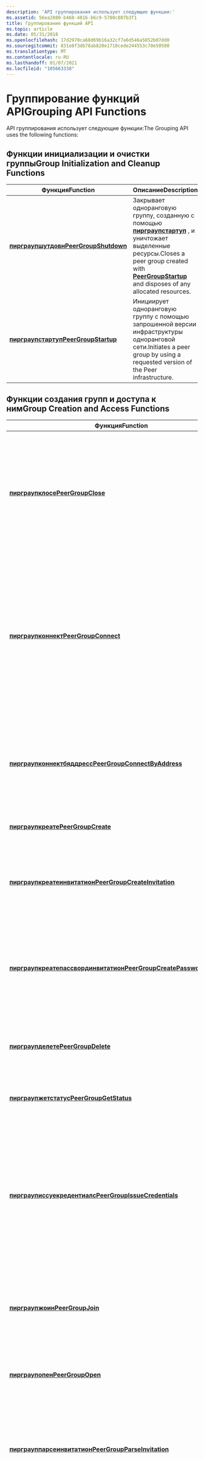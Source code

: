 ```yaml
---
description: 'API группирования использует следующие функции:'
ms.assetid: 56ea2880-b468-4816-b6c9-5780c807b3f1
title: Группирование функций API
ms.topic: article
ms.date: 05/31/2018
ms.openlocfilehash: 17d2970ca68d69b16a32cf7a6d546a5852b07dd0
ms.sourcegitcommit: 831e8f3db78ab820e1710cede244553c70e50500
ms.translationtype: MT
ms.contentlocale: ru-RU
ms.lasthandoff: 01/07/2021
ms.locfileid: "105663338"
---
```

# <a name="grouping-api-functions"></a><span data-ttu-id="091a2-103">Группирование функций API</span><span class="sxs-lookup"><span data-stu-id="091a2-103">Grouping API Functions</span></span>

<span data-ttu-id="091a2-104">API группирования использует следующие функции:</span><span class="sxs-lookup"><span data-stu-id="091a2-104">The Grouping API uses the following functions:</span></span>

## <a name="group-initialization-and-cleanup-functions"></a><span data-ttu-id="091a2-105">Функции инициализации и очистки группы</span><span class="sxs-lookup"><span data-stu-id="091a2-105">Group Initialization and Cleanup Functions</span></span>



| <span data-ttu-id="091a2-106">Функция</span><span class="sxs-lookup"><span data-stu-id="091a2-106">Function</span></span>                                       | <span data-ttu-id="091a2-107">Описание</span><span class="sxs-lookup"><span data-stu-id="091a2-107">Description</span></span>                                                                                                            |
|------------------------------------------------|------------------------------------------------------------------------------------------------------------------------|
| [<span data-ttu-id="091a2-108">**пирграупшутдовн**</span><span class="sxs-lookup"><span data-stu-id="091a2-108">**PeerGroupShutdown**</span></span>](/windows/desktop/api/P2P/nf-p2p-peergroupshutdown) | <span data-ttu-id="091a2-109">Закрывает одноранговую группу, созданную с помощью [**пирграупстартуп**](/windows/desktop/api/P2P/nf-p2p-peergroupstartup) , и уничтожает выделенные ресурсы.</span><span class="sxs-lookup"><span data-stu-id="091a2-109">Closes a peer group created with [**PeerGroupStartup**](/windows/desktop/api/P2P/nf-p2p-peergroupstartup) and disposes of any allocated resources.</span></span> |
| [<span data-ttu-id="091a2-110">**пирграупстартуп**</span><span class="sxs-lookup"><span data-stu-id="091a2-110">**PeerGroupStartup**</span></span>](/windows/desktop/api/P2P/nf-p2p-peergroupstartup)   | <span data-ttu-id="091a2-111">Инициирует одноранговую группу с помощью запрошенной версии инфраструктуры одноранговой сети.</span><span class="sxs-lookup"><span data-stu-id="091a2-111">Initiates a peer group by using a requested version of the Peer infrastructure.</span></span>                                        |



 

## <a name="group-creation-and-access-functions"></a><span data-ttu-id="091a2-112">Функции создания групп и доступа к ним</span><span class="sxs-lookup"><span data-stu-id="091a2-112">Group Creation and Access Functions</span></span>



| <span data-ttu-id="091a2-113">Функция</span><span class="sxs-lookup"><span data-stu-id="091a2-113">Function</span></span>                                                                       | <span data-ttu-id="091a2-114">Описание</span><span class="sxs-lookup"><span data-stu-id="091a2-114">Description</span></span>                                                                                                                                                                                                  |
|--------------------------------------------------------------------------------|--------------------------------------------------------------------------------------------------------------------------------------------------------------------------------------------------------------|
| [<span data-ttu-id="091a2-115">**пирграупклосе**</span><span class="sxs-lookup"><span data-stu-id="091a2-115">**PeerGroupClose**</span></span>](/windows/desktop/api/P2P/nf-p2p-peergroupclose)                                       | <span data-ttu-id="091a2-116">Делает недействительным маркер одноранговой группы, полученный предыдущим вызовом функции [**пирграупкреате**](/windows/desktop/api/P2P/nf-p2p-peergroupcreate), [**пирграупжоин**](/windows/desktop/api/P2P/nf-p2p-peergroupjoin)или [**пирграупопен**](/windows/desktop/api/P2P/nf-p2p-peergroupopen) .</span><span class="sxs-lookup"><span data-stu-id="091a2-116">Invalidates the peer group handle obtained by a previous call to the [**PeerGroupCreate**](/windows/desktop/api/P2P/nf-p2p-peergroupcreate), [**PeerGroupJoin**](/windows/desktop/api/P2P/nf-p2p-peergroupjoin), or [**PeerGroupOpen**](/windows/desktop/api/P2P/nf-p2p-peergroupopen) function.</span></span> |
| [<span data-ttu-id="091a2-117">**пирграупконнект**</span><span class="sxs-lookup"><span data-stu-id="091a2-117">**PeerGroupConnect**</span></span>](/windows/desktop/api/P2P/nf-p2p-peergroupconnect)                                   | <span data-ttu-id="091a2-118">Инициирует поиск по протоколу PNRP для одноранговой группы и пытается подключиться к ней.</span><span class="sxs-lookup"><span data-stu-id="091a2-118">Initiates a PNRP search for a peer group and attempts to connect to it.</span></span> <span data-ttu-id="091a2-119">После успешного вызова этой функции одноранговый узел может взаимодействовать с другими членами одноранговой группы.</span><span class="sxs-lookup"><span data-stu-id="091a2-119">After this function is called successfully, a peer can communicate with other members of the peer group.</span></span>                             |
| [<span data-ttu-id="091a2-120">**пирграупконнектбяддресс**</span><span class="sxs-lookup"><span data-stu-id="091a2-120">**PeerGroupConnectByAddress**</span></span>](/windows/desktop/api/P2P/nf-p2p-peergroupconnectbyaddress)                 | <span data-ttu-id="091a2-121">Пытается подключиться к одноранговой группе, в которой участвуют другие узлы с известными IPv6-адресами.</span><span class="sxs-lookup"><span data-stu-id="091a2-121">Attempts to connect to the peer group that other peers with known IPv6 addresses are participating in.</span></span>                                                                                                       |
| [<span data-ttu-id="091a2-122">**пирграупкреате**</span><span class="sxs-lookup"><span data-stu-id="091a2-122">**PeerGroupCreate**</span></span>](/windows/desktop/api/P2P/nf-p2p-peergroupcreate)                                     | <span data-ttu-id="091a2-123">Создает новую одноранговую группу.</span><span class="sxs-lookup"><span data-stu-id="091a2-123">Creates a new peer group.</span></span>                                                                                                                                                                                    |
| [<span data-ttu-id="091a2-124">**пирграупкреатеинвитатион**</span><span class="sxs-lookup"><span data-stu-id="091a2-124">**PeerGroupCreateInvitation**</span></span>](/windows/desktop/api/P2P/nf-p2p-peergroupcreateinvitation)                 | <span data-ttu-id="091a2-125">Возвращает XML-строку, которая может использоваться указанным одноранговым узлом для присоединения к группе.</span><span class="sxs-lookup"><span data-stu-id="091a2-125">Returns an XML string that can be used by the specified peer to join a group.</span></span>                                                                                                                                |
| [<span data-ttu-id="091a2-126">**пирграупкреатепассвординвитатион**</span><span class="sxs-lookup"><span data-stu-id="091a2-126">**PeerGroupCreatePasswordInvitation**</span></span>](/windows/desktop/api/P2P/nf-p2p-peergroupcreatepasswordinvitation) | <span data-ttu-id="091a2-127">Возвращает XML-строку, которая может использоваться указанным одноранговым узлом для присоединения группы с совпадающим паролем.</span><span class="sxs-lookup"><span data-stu-id="091a2-127">Returns an XML string that can be used by the specified peer to join a group with a matching password.</span></span>                                                                                                       |
| [<span data-ttu-id="091a2-128">**пирграупделете**</span><span class="sxs-lookup"><span data-stu-id="091a2-128">**PeerGroupDelete**</span></span>](/windows/desktop/api/P2P/nf-p2p-peergroupdelete)                                     | <span data-ttu-id="091a2-129">Удаляет локальные данные и сертификат, связанные с одноранговой группой.</span><span class="sxs-lookup"><span data-stu-id="091a2-129">Deletes the local data and certificate associated with a peer group.</span></span>                                                                                                                                         |
| [<span data-ttu-id="091a2-130">**пирграупжетстатус**</span><span class="sxs-lookup"><span data-stu-id="091a2-130">**PeerGroupGetStatus**</span></span>](/windows/desktop/api/P2P/nf-p2p-peergroupgetstatus)                               | <span data-ttu-id="091a2-131">Извлекает текущее состояние группы.</span><span class="sxs-lookup"><span data-stu-id="091a2-131">Retrieves the current status of a group.</span></span>                                                                                                                                                                     |
| [<span data-ttu-id="091a2-132">**пирграуписсуекредентиалс**</span><span class="sxs-lookup"><span data-stu-id="091a2-132">**PeerGroupIssueCredentials**</span></span>](/windows/desktop/api/P2P/nf-p2p-peergroupissuecredentials)                 | <span data-ttu-id="091a2-133">Выдает учетные данные, включая ГМК, для определенного удостоверения и при необходимости возвращает строку XML приглашения, которую приглашенный кэширующий узел может использовать для присоединения одноранговой группы.</span><span class="sxs-lookup"><span data-stu-id="091a2-133">Issues credentials, including a GMC, to a specific identity, and optionally returns an invitation XML string the invited peer can use to join a peer group.</span></span>                                                  |
| [<span data-ttu-id="091a2-134">**пирграупжоин**</span><span class="sxs-lookup"><span data-stu-id="091a2-134">**PeerGroupJoin**</span></span>](/windows/desktop/api/P2P/nf-p2p-peergroupjoin)                                         | <span data-ttu-id="091a2-135">Разрешает однорангового узла с приглашением присоединиться к существующей одноранговой группе.</span><span class="sxs-lookup"><span data-stu-id="091a2-135">Allows a peer with an invitation to join an existing peer group.</span></span>                                                                                                                                             |
| [<span data-ttu-id="091a2-136">**пирграупопен**</span><span class="sxs-lookup"><span data-stu-id="091a2-136">**PeerGroupOpen**</span></span>](/windows/desktop/api/P2P/nf-p2p-peergroupopen)                                         | <span data-ttu-id="091a2-137">Открывает одноранговую группу, которая была создана или соединена одноранговым узлом.</span><span class="sxs-lookup"><span data-stu-id="091a2-137">Opens a peer group that a peer has created or joined.</span></span>                                                                                                                                                        |
| [<span data-ttu-id="091a2-138">**пирграуппарсеинвитатион**</span><span class="sxs-lookup"><span data-stu-id="091a2-138">**PeerGroupParseInvitation**</span></span>](/windows/desktop/api/P2P/nf-p2p-peergroupparseinvitation)                   | <span data-ttu-id="091a2-139">Возвращает структуру [**\_ \_ сведений о приглашении однорангового узла**](/windows/desktop/api/P2P/ns-p2p-peer_invitation_info) с подробными сведениями о конкретном приглашении.</span><span class="sxs-lookup"><span data-stu-id="091a2-139">Returns a [**PEER\_INVITATION\_INFO**](/windows/desktop/api/P2P/ns-p2p-peer_invitation_info) structure with the details of a specific invitation.</span></span>                                                                                        |
| [<span data-ttu-id="091a2-140">**пирграуппассворджоин**</span><span class="sxs-lookup"><span data-stu-id="091a2-140">**PeerGroupPasswordJoin**</span></span>](/windows/desktop/api/P2P/nf-p2p-peergrouppasswordjoin)                         | <span data-ttu-id="091a2-141">Разрешает одноранговому узлу с приглашением и правильным паролем присоединение к одноранговой группе, защищенной паролем.</span><span class="sxs-lookup"><span data-stu-id="091a2-141">Allows a peer with an invitation and the correct password to join a password-protected peer group.</span></span>                                                                                                           |



 

## <a name="group-and-member-information-functions"></a><span data-ttu-id="091a2-142">Функции для работы со сведениями о группах и членах</span><span class="sxs-lookup"><span data-stu-id="091a2-142">Group and Member Information Functions</span></span>



| <span data-ttu-id="091a2-143">Функция</span><span class="sxs-lookup"><span data-stu-id="091a2-143">Function</span></span>                                                 | <span data-ttu-id="091a2-144">Описание</span><span class="sxs-lookup"><span data-stu-id="091a2-144">Description</span></span>                                                                                                                        |
|----------------------------------------------------------|------------------------------------------------------------------------------------------------------------------------------------|
| [<span data-ttu-id="091a2-145">**пирграупенуммемберс**</span><span class="sxs-lookup"><span data-stu-id="091a2-145">**PeerGroupEnumMembers**</span></span>](/windows/desktop/api/P2P/nf-p2p-peergroupenummembers)     | <span data-ttu-id="091a2-146">Создает перечисление доступных членов одноранговой группы и связанные сведения о членстве.</span><span class="sxs-lookup"><span data-stu-id="091a2-146">Creates an enumeration of available peer group members and the associated membership information.</span></span>                                  |
| [<span data-ttu-id="091a2-147">**пирграупжетпропертиес**</span><span class="sxs-lookup"><span data-stu-id="091a2-147">**PeerGroupGetProperties**</span></span>](/windows/desktop/api/P2P/nf-p2p-peergroupgetproperties) | <span data-ttu-id="091a2-148">Получает сведения о свойствах указанной группы.</span><span class="sxs-lookup"><span data-stu-id="091a2-148">Retrieves information on the properties of a specified group.</span></span>                                                                      |
| [<span data-ttu-id="091a2-149">**пирграупсетпропертиес**</span><span class="sxs-lookup"><span data-stu-id="091a2-149">**PeerGroupSetProperties**</span></span>](/windows/desktop/api/P2P/nf-p2p-peergroupsetproperties) | <span data-ttu-id="091a2-150">Задает свойства текущей одноранговой группы.</span><span class="sxs-lookup"><span data-stu-id="091a2-150">Sets the current peer group properties.</span></span> <span data-ttu-id="091a2-151">В версии 1,0 этого API только создатель одноранговой группы может выполнить эту операцию.</span><span class="sxs-lookup"><span data-stu-id="091a2-151">In version 1.0 of this API, only the creator of the peer group can perform this operation.</span></span> |



 

## <a name="records-and-record-management-functions"></a><span data-ttu-id="091a2-152">Функции управления записями и записями</span><span class="sxs-lookup"><span data-stu-id="091a2-152">Records and Record Management Functions</span></span>



| <span data-ttu-id="091a2-153">Функция</span><span class="sxs-lookup"><span data-stu-id="091a2-153">Function</span></span>                                                 | <span data-ttu-id="091a2-154">Описание</span><span class="sxs-lookup"><span data-stu-id="091a2-154">Description</span></span>                                                                          |
|----------------------------------------------------------|--------------------------------------------------------------------------------------|
| [<span data-ttu-id="091a2-155">**пирграупаддрекорд**</span><span class="sxs-lookup"><span data-stu-id="091a2-155">**PeerGroupAddRecord**</span></span>](/windows/desktop/api/P2P/nf-p2p-peergroupaddrecord)         | <span data-ttu-id="091a2-156">Добавляет новую запись в одноранговую группу, которая распространяется на все участвующие одноранговые узлы.</span><span class="sxs-lookup"><span data-stu-id="091a2-156">Adds a new record to the peer group, which is propagated to all participating peers.</span></span> |
| [<span data-ttu-id="091a2-157">**пирграупделетерекорд**</span><span class="sxs-lookup"><span data-stu-id="091a2-157">**PeerGroupDeleteRecord**</span></span>](/windows/desktop/api/P2P/nf-p2p-peergroupdeleterecord)   | <span data-ttu-id="091a2-158">Удаляет запись из одноранговой группы.</span><span class="sxs-lookup"><span data-stu-id="091a2-158">Deletes a record from a peer group.</span></span> <span data-ttu-id="091a2-159">Только создатель записи может удалить ее.</span><span class="sxs-lookup"><span data-stu-id="091a2-159">Only the creator of a record can delete it.</span></span>      |
| [<span data-ttu-id="091a2-160">**пирграупенумрекордс**</span><span class="sxs-lookup"><span data-stu-id="091a2-160">**PeerGroupEnumRecords**</span></span>](/windows/desktop/api/P2P/nf-p2p-peergroupenumrecords)     | <span data-ttu-id="091a2-161">Создает перечисление записей одноранговых групп.</span><span class="sxs-lookup"><span data-stu-id="091a2-161">Creates an enumeration of peer group records.</span></span>                                        |
| [<span data-ttu-id="091a2-162">**пирграупжетрекорд**</span><span class="sxs-lookup"><span data-stu-id="091a2-162">**PeerGroupGetRecord**</span></span>](/windows/desktop/api/P2P/nf-p2p-peergroupgetrecord)         | <span data-ttu-id="091a2-163">Извлекает определенную запись группы.</span><span class="sxs-lookup"><span data-stu-id="091a2-163">Retrieves a specific group record.</span></span>                                                   |
| [<span data-ttu-id="091a2-164">**пирграупсеарчрекордс**</span><span class="sxs-lookup"><span data-stu-id="091a2-164">**PeerGroupSearchRecords**</span></span>](/windows/desktop/api/P2P/nf-p2p-peergroupsearchrecords) | <span data-ttu-id="091a2-165">Выполняет поиск записей, соответствующих указанным критериям, в локальной базе данных одноранговых групп.</span><span class="sxs-lookup"><span data-stu-id="091a2-165">Searches the local peer group database for records that match the supplied criteria.</span></span> |
| [<span data-ttu-id="091a2-166">**пирграупупдатерекорд**</span><span class="sxs-lookup"><span data-stu-id="091a2-166">**PeerGroupUpdateRecord**</span></span>](/windows/desktop/api/P2P/nf-p2p-peergroupupdaterecord)   | <span data-ttu-id="091a2-167">Обновляет запись в определенной одноранговой группе.</span><span class="sxs-lookup"><span data-stu-id="091a2-167">Updates a record within a specific peer group.</span></span>                                       |



 

## <a name="group-database-importexport-functions"></a><span data-ttu-id="091a2-168">Функции импорта и экспорта базы данных Group</span><span class="sxs-lookup"><span data-stu-id="091a2-168">Group Database Import/Export Functions</span></span>



| <span data-ttu-id="091a2-169">Функция</span><span class="sxs-lookup"><span data-stu-id="091a2-169">Function</span></span>                                                   | <span data-ttu-id="091a2-170">Описание</span><span class="sxs-lookup"><span data-stu-id="091a2-170">Description</span></span>                                                                                                                                                                               |
|------------------------------------------------------------|-------------------------------------------------------------------------------------------------------------------------------------------------------------------------------------------|
| [<span data-ttu-id="091a2-171">**пирграупекспортдатабасе**</span><span class="sxs-lookup"><span data-stu-id="091a2-171">**PeerGroupExportDatabase**</span></span>](/windows/desktop/api/P2P/nf-p2p-peergroupexportdatabase) | <span data-ttu-id="091a2-172">Экспортирует базу данных одноранговой группы в конкретный файл, который можно перенести на другой компьютер и импортировать с помощью функции [**пирграупимпортдатабасе**](/windows/desktop/api/P2P/nf-p2p-peergroupimportdatabase) .</span><span class="sxs-lookup"><span data-stu-id="091a2-172">Exports a peer group database to a specific file, which can be transported to another computer and imported with the [**PeerGroupImportDatabase**](/windows/desktop/api/P2P/nf-p2p-peergroupimportdatabase) function.</span></span> |
| [<span data-ttu-id="091a2-173">**пирграупимпортдатабасе**</span><span class="sxs-lookup"><span data-stu-id="091a2-173">**PeerGroupImportDatabase**</span></span>](/windows/desktop/api/P2P/nf-p2p-peergroupimportdatabase) | <span data-ttu-id="091a2-174">Импортирует базу данных одноранговой группы из локального файла.</span><span class="sxs-lookup"><span data-stu-id="091a2-174">Imports a peer group database from a local file.</span></span>                                                                                                                                          |



 

## <a name="direct-connection-functions"></a><span data-ttu-id="091a2-175">Функции прямого подключения</span><span class="sxs-lookup"><span data-stu-id="091a2-175">Direct Connection Functions</span></span>



| <span data-ttu-id="091a2-176">Функция</span><span class="sxs-lookup"><span data-stu-id="091a2-176">Function</span></span>                                                                 | <span data-ttu-id="091a2-177">Описание</span><span class="sxs-lookup"><span data-stu-id="091a2-177">Description</span></span>                                                         |
|--------------------------------------------------------------------------|---------------------------------------------------------------------|
| [<span data-ttu-id="091a2-178">**пирграупклоседиректконнектион**</span><span class="sxs-lookup"><span data-stu-id="091a2-178">**PeerGroupCloseDirectConnection**</span></span>](/windows/desktop/api/P2P/nf-p2p-peergroupclosedirectconnection) | <span data-ttu-id="091a2-179">Закрывает определенное прямое соединение между двумя одноранговыми узлами.</span><span class="sxs-lookup"><span data-stu-id="091a2-179">Closes a specific direct connection between two peers.</span></span>              |
| [<span data-ttu-id="091a2-180">**пирграупенумконнектионс**</span><span class="sxs-lookup"><span data-stu-id="091a2-180">**PeerGroupEnumConnections**</span></span>](/windows/desktop/api/P2P/nf-p2p-peergroupenumconnections)             | <span data-ttu-id="091a2-181">Создает перечисление активных в данный момент подключений на одноранговом узле.</span><span class="sxs-lookup"><span data-stu-id="091a2-181">Creates an enumeration of connections currently active on the peer.</span></span> |
| [<span data-ttu-id="091a2-182">**пирграупопендиректконнектион**</span><span class="sxs-lookup"><span data-stu-id="091a2-182">**PeerGroupOpenDirectConnection**</span></span>](/windows/desktop/api/P2P/nf-p2p-peergroupopendirectconnection)   | <span data-ttu-id="091a2-183">Устанавливает прямое соединение с другим одноранговым узлом в одноранговой группе.</span><span class="sxs-lookup"><span data-stu-id="091a2-183">Establishes a direct connection with another peer in a peer group.</span></span>  |
| [<span data-ttu-id="091a2-184">**пирграупсенддата**</span><span class="sxs-lookup"><span data-stu-id="091a2-184">**PeerGroupSendData**</span></span>](/windows/desktop/api/P2P/nf-p2p-peergroupsenddata)                           | <span data-ttu-id="091a2-185">Отправляет данные участнику через соседа или прямое соединение.</span><span class="sxs-lookup"><span data-stu-id="091a2-185">Sends data to a member over a neighbor or direct connection.</span></span>        |



 

## <a name="group-events-infrastructure"></a><span data-ttu-id="091a2-186">Инфраструктура событий группы</span><span class="sxs-lookup"><span data-stu-id="091a2-186">Group Events Infrastructure</span></span>



| <span data-ttu-id="091a2-187">Функция</span><span class="sxs-lookup"><span data-stu-id="091a2-187">Function</span></span>                                                     | <span data-ttu-id="091a2-188">Описание</span><span class="sxs-lookup"><span data-stu-id="091a2-188">Description</span></span>                                                                                    |
|--------------------------------------------------------------|------------------------------------------------------------------------------------------------|
| [<span data-ttu-id="091a2-189">**пирграупжетевентдата**</span><span class="sxs-lookup"><span data-stu-id="091a2-189">**PeerGroupGetEventData**</span></span>](/windows/desktop/api/P2P/nf-p2p-peergroupgeteventdata)       | <span data-ttu-id="091a2-190">Позволяет приложению извлекать данные, возвращенные событием группирования.</span><span class="sxs-lookup"><span data-stu-id="091a2-190">Allows an application to retrieve the data returned by a grouping event.</span></span>                       |
| [<span data-ttu-id="091a2-191">**пирграупрегистеревент**</span><span class="sxs-lookup"><span data-stu-id="091a2-191">**PeerGroupRegisterEvent**</span></span>](/windows/desktop/api/P2P/nf-p2p-peergroupregisterevent)     | <span data-ttu-id="091a2-192">Регистрирует одноранговый узел для конкретных событий одноранговой группы.</span><span class="sxs-lookup"><span data-stu-id="091a2-192">Registers a peer for specific peer group events.</span></span>                                               |
| [<span data-ttu-id="091a2-193">**пирграупунрегистеревент**</span><span class="sxs-lookup"><span data-stu-id="091a2-193">**PeerGroupUnregisterEvent**</span></span>](/windows/desktop/api/P2P/nf-p2p-peergroupunregisterevent) | <span data-ttu-id="091a2-194">Отменяет регистрацию однорангового узла на основе уведомления о событиях однорангового узла, связанных с переданным обработчиком событий.</span><span class="sxs-lookup"><span data-stu-id="091a2-194">Unregisters a peer from notification of peer events associated with the supplied event handle.</span></span> |



 

## <a name="group-time-conversion-functions"></a><span data-ttu-id="091a2-195">Функции преобразования времени группирования</span><span class="sxs-lookup"><span data-stu-id="091a2-195">Group Time Conversion Functions</span></span>



| <span data-ttu-id="091a2-196">Функция</span><span class="sxs-lookup"><span data-stu-id="091a2-196">Function</span></span>                                                                     | <span data-ttu-id="091a2-197">Описание</span><span class="sxs-lookup"><span data-stu-id="091a2-197">Description</span></span>                                                                                                                   |
|------------------------------------------------------------------------------|-------------------------------------------------------------------------------------------------------------------------------|
| [<span data-ttu-id="091a2-198">**пирграуппиртиметауниверсалтиме**</span><span class="sxs-lookup"><span data-stu-id="091a2-198">**PeerGroupPeerTimeToUniversalTime**</span></span>](/windows/desktop/api/P2P/nf-p2p-peergrouppeertimetouniversaltime) | <span data-ttu-id="091a2-199">Преобразует значение времени ссылки, поддерживаемое одноранговой группой, в локализованное значение времени, подходящее для вывода на одноранговый компьютер.</span><span class="sxs-lookup"><span data-stu-id="091a2-199">Converts the peer group-maintained reference time value to a localized time value appropriate for display on a peer computer.</span></span> |
| [<span data-ttu-id="091a2-200">**пирграупуниверсалтиметопиртиме**</span><span class="sxs-lookup"><span data-stu-id="091a2-200">**PeerGroupUniversalTimeToPeerTime**</span></span>](/windows/desktop/api/P2P/nf-p2p-peergroupuniversaltimetopeertime) | <span data-ttu-id="091a2-201">Преобразует значение местного времени из однорангового компьютера в общее значение времени одноранговой группы.</span><span class="sxs-lookup"><span data-stu-id="091a2-201">Converts a local time value from a peer's computer to a common peer group time value.</span></span>                                         |



 

## <a name="group-configuration-functions"></a><span data-ttu-id="091a2-202">Функции конфигурации группы</span><span class="sxs-lookup"><span data-stu-id="091a2-202">Group Configuration Functions</span></span>



| <span data-ttu-id="091a2-203">Функция</span><span class="sxs-lookup"><span data-stu-id="091a2-203">Function</span></span>                                               | <span data-ttu-id="091a2-204">Описание</span><span class="sxs-lookup"><span data-stu-id="091a2-204">Description</span></span>                                                                                                                       |
|--------------------------------------------------------|-----------------------------------------------------------------------------------------------------------------------------------|
| [<span data-ttu-id="091a2-205">**пирграупекспортконфиг**</span><span class="sxs-lookup"><span data-stu-id="091a2-205">**PeerGroupExportConfig**</span></span>](/windows/desktop/api/P2P/nf-p2p-peergroupexportconfig) | <span data-ttu-id="091a2-206">Экспортирует конфигурацию группы для однорангового узла в виде XML-строки, содержащей удостоверение, имя группы и ГМК для удостоверения.</span><span class="sxs-lookup"><span data-stu-id="091a2-206">Exports the group configuration for a peer as an XML string that contains the identity, group name, and the GMC for the identity.</span></span> |
| [<span data-ttu-id="091a2-207">**пирграупимпортконфиг**</span><span class="sxs-lookup"><span data-stu-id="091a2-207">**PeerGroupImportConfig**</span></span>](/windows/desktop/api/P2P/nf-p2p-peergroupimportconfig) | <span data-ttu-id="091a2-208">Импортирует конфигурацию одноранговой группы для удостоверения на основе конкретных параметров в указанной XML-строке конфигурации.</span><span class="sxs-lookup"><span data-stu-id="091a2-208">Imports a peer group configuration for an identity based on the specific settings in a supplied XML configuration string.</span></span>         |



 

 

 



